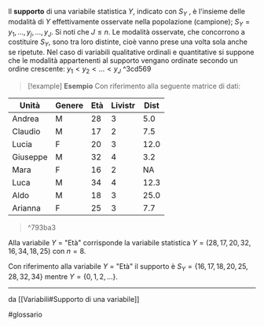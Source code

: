 Il **supporto** di una variabile statistica $Y$, indicato con $S_Y$ , è l'insieme delle modalità di $Y$ effettivamente osservate nella popolazione (campione); 
$S_Y = {y_1, . . . , y_j , . . . , y_J }$. 
Si noti che $J \le n$. 
Le modalità osservate, che concorrono a costituire $S_Y$, sono tra loro distinte, cioè vanno prese una volta sola anche se ripetute. 
Nel caso di variabili qualitative ordinali e quantitative si suppone che le modalità appartenenti al supporto vengano ordinate secondo un ordine crescente: $y_1 \lt y_2 \lt ... \lt y_J$ ^3cd569

>[!example] **Esempio**
>Con riferimento alla seguente matrice di dati:
>
| Unità | Genere | Età | Livistr | Dist |
| ---- | ---- | ---- | ---- | ---- |
| Andrea | M | 28 | 3 | 5.0 |
| Claudio | M | 17 | 2 | 7.5 |
| Lucia | F | 20 | 3 | 12.0 |
| Giuseppe | M | 32 | 4 | 3.2 |
| Mara | F | 16 | 2 | NA |
| Luca | M | 34 | 4 | 12.3 |
| Aldo | M | 18 | 3 |  25.0 |
| Arianna | F | 25 | 3 | 7.7 |
>^793ba3
>
Alla variabile $Y$ = "Età" corrisponde la variabile statistica
$Y = (28, 17, 20, 32, 16, 34, 18, 25)$ con $n=8$.
>
Con riferimento alla variabile $Y$ = "Età" il supporto è $S_Y = \{16, 17, 18, 20, 25, 28, 32, 34\}$ mentre $Y = \{0, 1, 2, ...\}$.

***
da [[Variabili#Supporto di una variabile]]

#glossario 